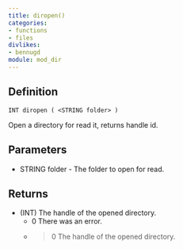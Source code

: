 ```yaml
---
title: diropen()
categories:
- functions
- files
divlikes:
- bennugd
module: mod_dir
---
```


## Definition

	INT diropen ( <STRING folder> )

Open a directory for read it, returns handle id.

## Parameters

- STRING folder - The folder to open for read.

## Returns

- (INT) The handle of the opened directory.
	- 0 There was an error.
	- >0 The handle of the opened directory.
